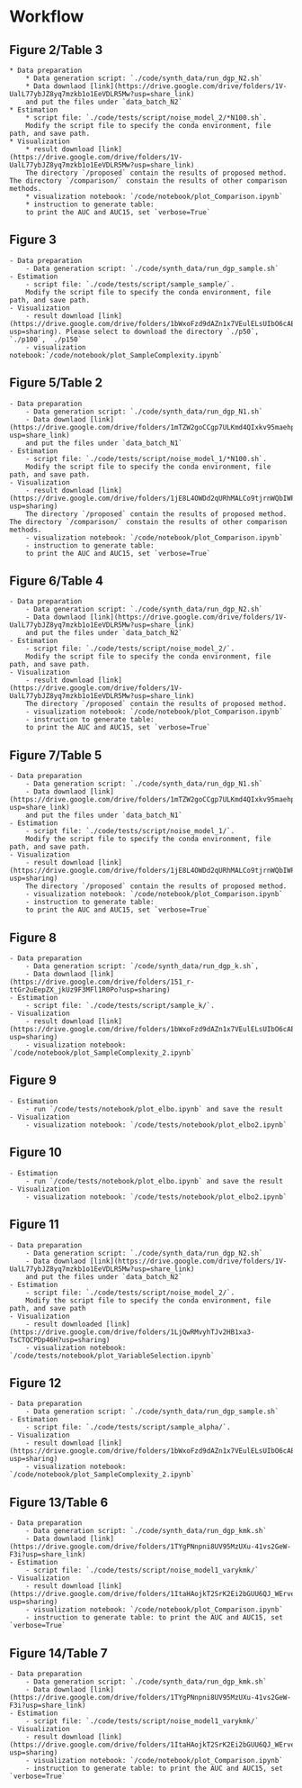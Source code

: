 # Workflow


## Figure 2/Table 3
    * Data preparation
        * Data generation script: `./code/synth_data/run_dgp_N2.sh`
        * Data downlaod [link](https://drive.google.com/drive/folders/1V-UalL77ybJZ8yq7mzkb1o1EeVDLR5Mw?usp=share_link)
        and put the files under `data_batch_N2`
    * Estimation 
        * script file: `./code/tests/script/noise_model_2/*N100.sh`.
        Modify the script file to specify the conda environment, file path, and save path.
    * Visualization
        * result download [link](https://drive.google.com/drive/folders/1V-UalL77ybJZ8yq7mzkb1o1EeVDLR5Mw?usp=share_link)
        The directory `/proposed` contain the results of proposed method. The directory `/comparison/` constain the results of other comparison methods. 
        * visualization notebook: `/code/notebook/plot_Comparison.ipynb`
        * instruction to generate table:
        to print the AUC and AUC15, set `verbose=True`

## Figure 3
    - Data preparation
        - Data generation script: `./code/synth_data/run_dgp_sample.sh`
    - Estimation 
        - script file: `./code/tests/script/sample_sample/`.
        Modify the script file to specify the conda environment, file path, and save path.
    - Visualization
        - result download [link](https://drive.google.com/drive/folders/1bWxoFzd9dAZn1x7VEulELsUIbO6cAEfk?usp=sharing). Please select to download the directory `./p50`, `./p100`, `./p150` 
        - visualization notebook:`/code/notebook/plot_SampleComplexity.ipynb`

## Figure 5/Table 2
    - Data preparation
        - Data generation script: `./code/synth_data/run_dgp_N1.sh`
        - Data downlaod [link](https://drive.google.com/drive/folders/1mTZW2goCCgp7ULKmd4QIxkv95maehpSI?usp=share_link)
        and put the files under `data_batch_N1`
    - Estimation 
        - script file: `./code/tests/script/noise_model_1/*N100.sh`.
        Modify the script file to specify the conda environment, file path, and save path.
    - Visualization
        - result download [link](https://drive.google.com/drive/folders/1jE8L4OWDd2qURhMALCo9tjrnWQbIWP8u?usp=sharing)
        The directory `/proposed` contain the results of proposed method. The directory `/comparison/` constain the results of other comparison methods. 
        - visualization notebook: `/code/notebook/plot_Comparison.ipynb`
        - instruction to generate table:
        to print the AUC and AUC15, set `verbose=True`

## Figure 6/Table 4
    - Data preparation
        - Data generation script: `./code/synth_data/run_dgp_N2.sh`
        - Data downlaod [link](https://drive.google.com/drive/folders/1V-UalL77ybJZ8yq7mzkb1o1EeVDLR5Mw?usp=share_link)
        and put the files under `data_batch_N2`
    - Estimation 
        - script file: `./code/tests/script/noise_model_2/`.
        Modify the script file to specify the conda environment, file path, and save path.
    - Visualization
        - result download [link](https://drive.google.com/drive/folders/1V-UalL77ybJZ8yq7mzkb1o1EeVDLR5Mw?usp=share_link)
        The directory `/proposed` contain the results of proposed method. 
        - visualization notebook: `/code/notebook/plot_Comparison.ipynb`
        - instruction to generate table:
        to print the AUC and AUC15, set `verbose=True`

## Figure 7/Table 5
    - Data preparation
        - Data generation script: `./code/synth_data/run_dgp_N1.sh`
        - Data downlaod [link](https://drive.google.com/drive/folders/1mTZW2goCCgp7ULKmd4QIxkv95maehpSI?usp=share_link)
        and put the files under `data_batch_N1`
    - Estimation 
        - script file: `./code/tests/script/noise_model_1/`.
        Modify the script file to specify the conda environment, file path, and save path.
    - Visualization
        - result download [link](https://drive.google.com/drive/folders/1jE8L4OWDd2qURhMALCo9tjrnWQbIWP8u?usp=sharing)
        The directory `/proposed` contain the results of proposed method. 
        - visualization notebook: `/code/notebook/plot_Comparison.ipynb`
        - instruction to generate table:
        to print the AUC and AUC15, set `verbose=True`

## Figure 8
    - Data preparation
        - Data generation script: `/code/synth_data/run_dgp_k.sh`,
        - Data downlaod [link](https://drive.google.com/drive/folders/151_r-ttGr2uEepZX_jkUz9F3MFl1R0Po?usp=sharing)
    - Estimation 
        - script file: `./code/tests/script/sample_k/`.
    - Visualization
        - result download [link](https://drive.google.com/drive/folders/1bWxoFzd9dAZn1x7VEulELsUIbO6cAEfk?usp=sharing) 
        - visualization notebook: `/code/notebook/plot_SampleComplexity_2.ipynb`
## Figure 9
    - Estimation 
        - run `/code/tests/notebook/plot_elbo.ipynb` and save the result
    - Visualization
        - visualization notebook: `/code/tests/notebook/plot_elbo2.ipynb`
## Figure 10
    - Estimation 
        - run `/code/tests/notebook/plot_elbo.ipynb` and save the result
    - Visualization
        - visualization notebook: `/code/tests/notebook/plot_elbo2.ipynb`
## Figure 11
    - Data preparation
        - Data generation script: `./code/synth_data/run_dgp_N2.sh`
        - Data downlaod [link](https://drive.google.com/drive/folders/1V-UalL77ybJZ8yq7mzkb1o1EeVDLR5Mw?usp=share_link)
        and put the files under `data_batch_N2`
    - Estimation 
        - script file: `./code/tests/script/noise_model_2/`.
        Modify the script file to specify the conda environment, file path, and save path
    - Visualization
        - result downloaded [link](https://drive.google.com/drive/folders/1LjQwRMvyhTJv2HB1xa3-TsCTQCPDp46H?usp=sharing)
        - visualization notebook: `/code/tests/notebook/plot_VariableSelection.ipynb`
## Figure 12
    - Data preparation
        - Data generation script: `./code/synth_data/run_dgp_sample.sh`
    - Estimation 
        - script file: `./code/tests/script/sample_alpha/`.
    - Visualization
        - result download [link](https://drive.google.com/drive/folders/1bWxoFzd9dAZn1x7VEulELsUIbO6cAEfk?usp=sharing) 
        - visualization notebook: `/code/notebook/plot_SampleComplexity_2.ipynb`


## Figure 13/Table 6
    - Data preparation
        - Data generation script: `./code/synth_data/run_dgp_kmk.sh`
        - Data downlaod [link](https://drive.google.com/drive/folders/1TYgPNnpni8UV95MzUXu-41vs2GeW-F3i?usp=share_link)
    - Estimation 
        - script file: `./code/tests/script/noise_model1_varykmk/`
    - Visualization
        - result download [link](https://drive.google.com/drive/folders/1ItaHAojkT2SrK2Ei2bGUU6QJ_WErvej9?usp=sharing)
        - visualization notebook: `/code/notebook/plot_Comparison.ipynb`
        - instruction to generate table: to print the AUC and AUC15, set `verbose=True`
## Figure 14/Table 7
    - Data preparation
        - Data generation script: `./code/synth_data/run_dgp_kmk.sh`
        - Data downlaod [link](https://drive.google.com/drive/folders/1TYgPNnpni8UV95MzUXu-41vs2GeW-F3i?usp=share_link)
    - Estimation 
        - script file: `./code/tests/script/noise_model1_varykmk/`
    - Visualization
        - result download [link](https://drive.google.com/drive/folders/1ItaHAojkT2SrK2Ei2bGUU6QJ_WErvej9?usp=sharing)
        - visualization notebook: `/code/notebook/plot_Comparison.ipynb`
        - instruction to generate table: to print the AUC and AUC15, set `verbose=True`
